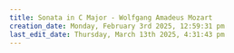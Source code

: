 ```yaml
---
title: Sonata in C Major - Wolfgang Amadeus Mozart
creation_date: Monday, February 3rd 2025, 12:59:31 pm
last_edit_date: Thursday, March 13th 2025, 4:31:43 pm
---
```

